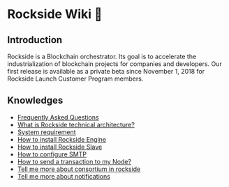 # Rockside Wiki 🎸


## <a name="introduction"></a>Introduction
Rockside is a Blockchain orchestrator. Its goal is to accelerate the industrialization of blockchain projects for companies and developers. Our first release is available as a private beta since November 1, 2018 for Rockside Launch Customer Program members.

## <a name="knownledges"></a>Knowledges


* [Frequently Asked Questions]()
* [What is Rockside technical architecture?]()
* [System requirement]()
* [How to install Rockside Engine]()
* [How to install Rockside Slave]()
* [How to configure SMTP]()
* [How to send a transaction to my Node?]()
* [Tell me more about consortium in rockside]()
* [Tell me more about notifications]()
